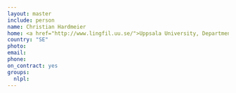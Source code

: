 ```yaml
---
layout: master
include: person
name: Christian Hardmeier
home: <a href="http://www.lingfil.uu.se/">Uppsala University, Department of Linguistics and Philology</a>
country: "SE"
photo:
email:
phone:
on_contract: yes
groups:
  nlpl:
---
```

